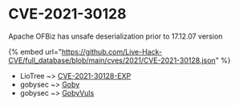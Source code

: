 # CVE-2021-30128

Apache OFBiz has unsafe deserialization prior to 17.12.07 version

{% embed url="https://github.com/Live-Hack-CVE/full_database/blob/main/cves/2021/CVE-2021-30128.json" %}


* LioTree ~> [CVE-2021-30128-EXP](https://zeste.alice-snow.ru/2021/database/cve-2021-30128/cve-2021-30128-exp-liotree)
* gobysec ~> [Goby](https://zeste.alice-snow.ru/2021/database/cve-2021-30128/goby-gobysec)
* gobysec ~> [GobyVuls](https://zeste.alice-snow.ru/2021/database/cve-2021-30128/gobyvuls-gobysec)